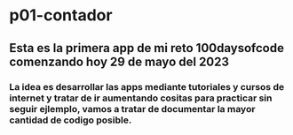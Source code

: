 # p01-contador

## Esta es la primera app de mi reto 100daysofcode comenzando hoy 29 de mayo del 2023

### La idea es desarrollar las apps mediante tutoriales y cursos de internet y tratar de ir aumentando cositas para practicar sin seguir ejlemplo, vamos a tratar de documentar la mayor cantidad de codigo posible.
